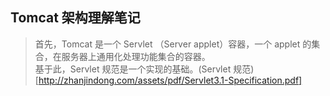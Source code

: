 ## Tomcat 架构理解笔记
> 首先，Tomcat 是一个 Servlet （Server applet）容器，一个 applet 的集合，在服务器上通用化处理功能集合的容器。<br/>
> 基于此，Servlet 规范是一个实现的基础。(Servlet 规范)[http://zhanjindong.com/assets/pdf/Servlet3.1-Specification.pdf]
